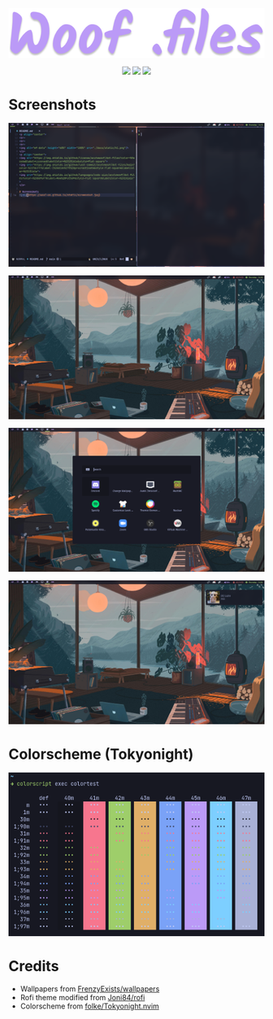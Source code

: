 <p align="center">
<br>
<br>
<br>
<img alt="mf-dots" height="60%" width="100%" src="./docs/static/h1.png"/>
</p>
<p align="center">
<img src="https://img.shields.io/github/license/acutewoof/dot-files?color=%9ece6a&label=License&labelColor=%2315161e&style=flat-square">
<img src="https://img.shields.io/github/last-commit/acutewoof/dot-files/main?color=%237dcfff&label=I%20didn%27t%20procrastinate&style=flat-square&labelColor=%2315161e">
<img src="https://img.shields.io/github/languages/code-size/acutewoof/dot-files?color=%23bb9af7&label=How%20Fat%3F&style=flat-square&labelColor=%2315161e">
</p>

# Screenshots
![s0](./docs/static/s0.png)

![s1](./docs/static/s1.png)

![s2](./docs/static/s2.png)

![s3](./docs/static/s3.png)

# Colorscheme (Tokyonight)
![c0](./docs/static/c0.png)

# Credits
- Wallpapers from [FrenzyExists/wallpapers](https://github.com/frenzyexists/wallpapers)
- Rofi theme modified from [Joni84/rofi](https://github.com/joni84/rofi)
- Colorscheme from [folke/Tokyonight.nvim](https://github.com/folke/tokyonight.nvim)
